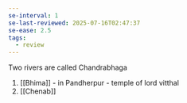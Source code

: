 ```yaml
---
se-interval: 1
se-last-reviewed: 2025-07-16T02:47:37
se-ease: 2.5
tags:
  - review
---
```

Two rivers are called Chandrabhaga
1. [[Bhima]] - in Pandherpur - temple of lord vitthal
2. [[Chenab]]
